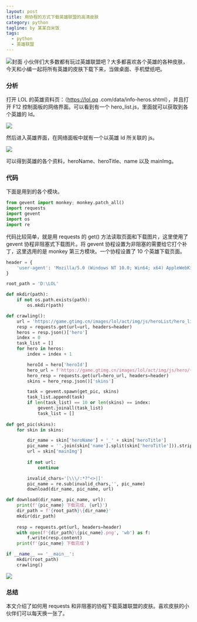```yaml
---
layout: post
title: 用协程的方式下载英雄联盟的高清皮肤
category: python
tagline: by 某某白米饭
tags: 
  - python
  - 英雄联盟
---
```



![封面](https://files.mdnice.com/user/15960/b312ae28-e016-4de7-9ed0-d2d008ec9e53.jpeg)
小伙伴们大多数都有玩过英雄联盟吧？大多都喜欢各个英雄的各种皮肤，今天和小编一起将所有英雄的皮肤下载下来，当做桌面、手机壁纸吧。

<!--more-->

### 分析

打开 LOL 的英雄资料页：（https://lol.qq .com/data/info-heros.shtml），并且打开 F12 控制面板的网络界面。可以看到有一个 hero_list.js，里面就可以获取到各个英雄的 Id。

![](https://files.mdnice.com/user/15960/ae0b8803-4567-411a-a521-84feb945b924.png)

然后进入英雄界面，在网络面板中就有一个以英雄 Id 所关联的 js。

![](https://files.mdnice.com/user/15960/83312141-5682-4fa9-a366-0c6ad24e9048.png)

可以得到英雄的各个资料，heroName、heroTitle、name 以及 mainImg。

### 代码

下面是用到的各个模块。

```python
from gevent import monkey; monkey.patch_all()
import requests
import gevent
import os
import re
```

代码比较简单，就是用 requests 的 get() 方法读取页面和下载图片，这里使用了 gevent 协程非阻塞式下载图片。将 gevent 协程设置为非阻塞的需要给它打个补丁，这里选用的是 monkey 第三方模块。一个协程设置了 10 个英雄下载页面。


```python
header = {
    'user-agent': 'Mozilla/5.0 (Windows NT 10.0; Win64; x64) AppleWebKit/537.36 (KHTML, like Gecko) Chrome/97.0.4692.71 Safari/537.36'
}

root_path = 'D:\LOL'

def mkdir(path):
    if not os.path.exists(path):
        os.mkdir(path)   

def crawling():
    url = 'https://game.gtimg.cn/images/lol/act/img/js/heroList/hero_list.js'
    resp = requests.get(url=url, headers=header)
    heros = resp.json()['hero']
    index = 0
    task_list = []
    for hero in heros:
        index = index + 1

        heroId = hero['heroId']
        hero_url = f'https://game.gtimg.cn/images/lol/act/img/js/hero/{heroId}.js'
        hero_resp = requests.get(url=hero_url, headers=header)
        skins = hero_resp.json()['skins']

        task = gevent.spawn(get_pic, skins)
        task_list.append(task)
        if len(task_list) == 10 or len(skins) == index:
            gevent.joinall(task_list)
            task_list = []
    
def get_pic(skins):
    for skin in skins:

        dir_name = skin['heroName'] + '_' + skin['heroTitle']
        pic_name = ''.join(skin['name'].split(skin['heroTitle'])).strip();
        url = skin['mainImg']
        
        if not url:
            continue 

        invalid_chars='[\\\/:*?"<>|]'
        pic_name = re.sub(invalid_chars,'', pic_name)
        download(dir_name, pic_name, url)

def download(dir_name, pic_name, url):
    print(f'{pic_name} 下载完成, {url}')
    dir_path = f'{root_path}\{dir_name}'
    mkdir(dir_path)
    
    resp = requests.get(url, headers=header)
    with open(f'{dir_path}\{pic_name}.png', 'wb') as f:
        f.write(resp.content)
    print(f'{pic_name} 下载完成')

if __name__ == '__main__':
    mkdir(root_path)
    crawling()
```

![](https://files.mdnice.com/user/15960/792c4ef2-78c9-40ff-b639-4755cf9d5c0e.png)

### 总结

本文介绍了如何用 requests 和非阻塞的协程下载英雄联盟的皮肤。喜欢皮肤的小伙伴们可以每天换一张了。
